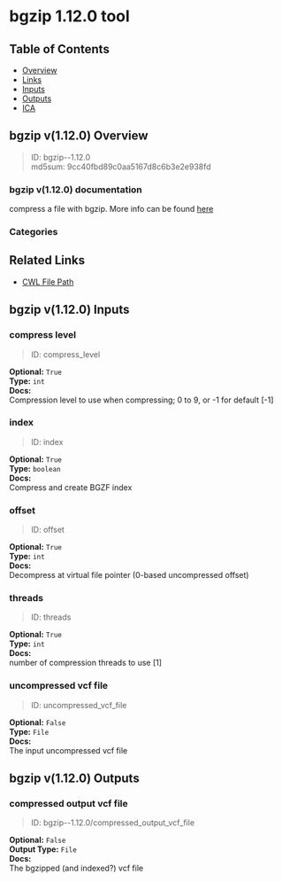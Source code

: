 
bgzip 1.12.0 tool
=================

## Table of Contents
  
- [Overview](#bgzip-v1120-overview)  
- [Links](#related-links)  
- [Inputs](#bgzip-v1120-inputs)  
- [Outputs](#bgzip-v1120-outputs)  
- [ICA](#ica)  


## bgzip v(1.12.0) Overview



  
> ID: bgzip--1.12.0  
> md5sum: 9cc40fbd89c0aa5167d8c6b3e2e938fd

### bgzip v(1.12.0) documentation
  
compress a file with bgzip. More info can be found [here](http://www.htslib.org/doc/bgzip.html)

### Categories
  


## Related Links
  
- [CWL File Path](../../../../../../tools/bgzip/1.12.0/bgzip__1.12.0.cwl)  

  


## bgzip v(1.12.0) Inputs

### compress level



  
> ID: compress_level
  
**Optional:** `True`  
**Type:** `int`  
**Docs:**  
Compression level to use when compressing; 0 to 9, or -1 for default [-1]


### index



  
> ID: index
  
**Optional:** `True`  
**Type:** `boolean`  
**Docs:**  
Compress and create BGZF index


### offset



  
> ID: offset
  
**Optional:** `True`  
**Type:** `int`  
**Docs:**  
Decompress at virtual file pointer (0-based uncompressed offset)


### threads



  
> ID: threads
  
**Optional:** `True`  
**Type:** `int`  
**Docs:**  
number of compression threads to use [1]


### uncompressed vcf file



  
> ID: uncompressed_vcf_file
  
**Optional:** `False`  
**Type:** `File`  
**Docs:**  
The input uncompressed vcf file

  


## bgzip v(1.12.0) Outputs

### compressed output vcf file



  
> ID: bgzip--1.12.0/compressed_output_vcf_file  

  
**Optional:** `False`  
**Output Type:** `File`  
**Docs:**  
The bgzipped (and indexed?) vcf file
  

  

